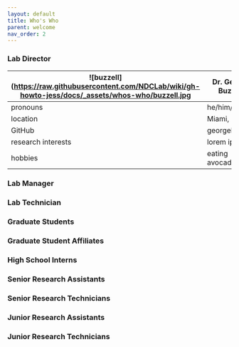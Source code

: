 ```yaml
---
layout: default
title: Who's Who
parent: welcome
nav_order: 2
---
```


### Lab Director

| ![buzzell](https://raw.githubusercontent.com/NDCLab/wiki/gh-howto-jess/docs/_assets/whos-who/buzzell.jpg | Dr. George Buzzell |
| ---  | ---  |
| pronouns | he/him/his |
| location | Miami, FL |
| GitHub | georgebuzzell |
| research interests | lorem ipsum |
| hobbies | eating avocados |


### Lab Manager


### Lab Technician


### Graduate Students


### Graduate Student Affiliates


### High School Interns


### Senior Research Assistants


### Senior Research Technicians


### Junior Research Assistants


### Junior Research Technicians